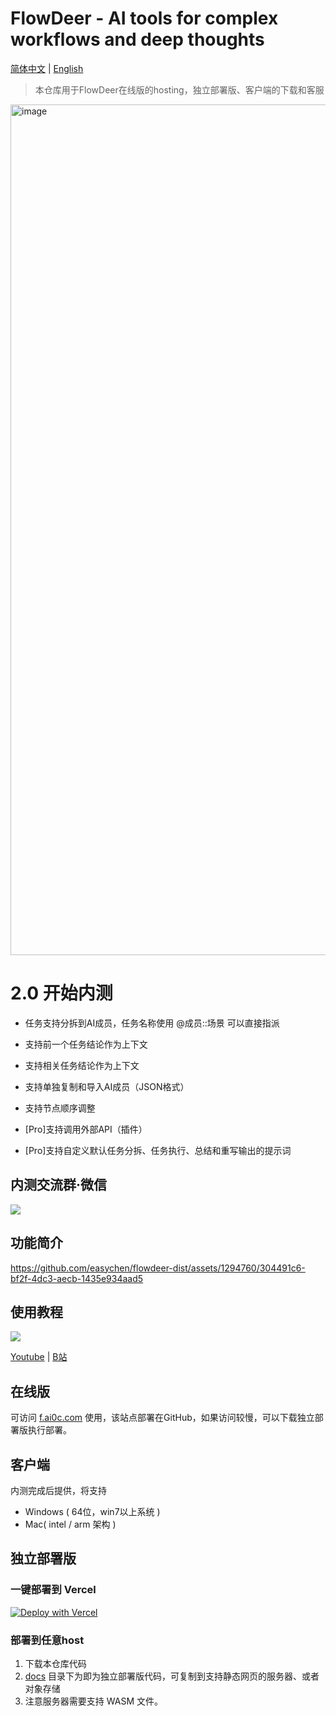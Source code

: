 # FlowDeer - AI tools for complex workflows and deep thoughts

[简体中文](README.md) | [English](README_EN.md)

> 本仓库用于FlowDeer在线版的hosting，独立部署版、客户端的下载和客服

<img width="1361" alt="image" src="https://github.com/easychen/flowdeer-dist/assets/1294760/62875911-21e9-4c66-ab65-8abf7a2a9056">

# 2.0 开始内测

- 任务支持分拆到AI成员，任务名称使用 @成员::场景 可以直接指派
- 支持前一个任务结论作为上下文
- 支持相关任务结论作为上下文
- 支持单独复制和导入AI成员（JSON格式）
- 支持节点顺序调整

- \[Pro\]支持调用外部API（插件）
- \[Pro\]支持自定义默认任务分拆、任务执行、总结和重写输出的提示词

## 内测交流群·微信

![](images/20230828134907.png)

## 功能简介

https://github.com/easychen/flowdeer-dist/assets/1294760/304491c6-bf2f-4dc3-aecb-1435e934aad5


## 使用教程

![](images/20230828105059.png)

[Youtube](https://youtu.be/vz1xBKzLAVM)  | [B站](https://www.bilibili.com/video/BV1xP411Y7ak/)

## 在线版

可访问 [f.ai0c.com](https://f.ai0c.com) 使用，该站点部署在GitHub，如果访问较慢，可以下载独立部署版执行部署。

## 客户端

内测完成后提供，将支持
- Windows ( 64位，win7以上系统 )
- Mac( intel / arm 架构 )

## 独立部署版

### 一键部署到 Vercel

[![Deploy with Vercel](https://vercel.com/button)](https://vercel.com/new/clone?repository-url=https%3A%2F%2Fgithub.com%2Feasychen%2Fflowdeer-dist.git&root-directory=docs)

### 部署到任意host

1. 下载本仓库代码
1. [docs](./docs/) 目录下为即为独立部署版代码，可复制到支持静态网页的服务器、或者对象存储
1. 注意服务器需要支持 WASM 文件。
